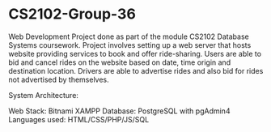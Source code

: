 # CS2102-Group-36

Web Development Project done as part of the module CS2102 Database Systems coursework. 
Project involves setting up a web server that hosts website providing services to book and offer ride-sharing. 
Users are able to bid and cancel rides on the website based on date, time origin and destination location. Drivers are able to advertise rides and also bid for rides not advertised by themselves.

System Architecture:

Web Stack: Bitnami XAMPP
Database: PostgreSQL with pgAdmin4
Languages used: HTML/CSS/PHP/JS/SQL
